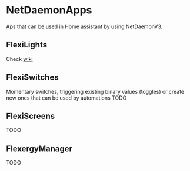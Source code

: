 # NetDaemonApps
Aps that can be used in Home assistant by using NetDaemonV3.

## FlexiLights
Check [wiki](https://github.com/brechtvhb/eLime.NetDaemonApps/wiki)

## FlexiSwitches
Momentary switches, triggering existing binary values (toggles) or create new ones that can be used by automations
TODO

## FlexiScreens
TODO

## FlexergyManager
TODO
